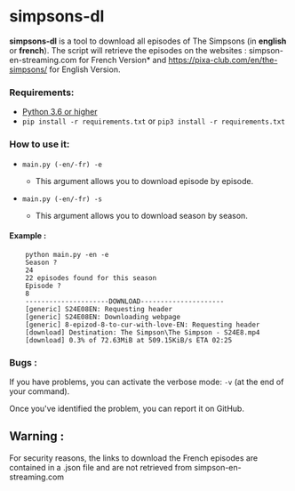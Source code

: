 # simpsons-dl

**simpsons-dl** is a tool to download all episodes of The Simpsons (in **english** or **french**). The script will retrieve the episodes on the websites : simpson-en-streaming.com for French Version* and https://pixa-club.com/en/the-simpsons/ for English Version.

### Requirements:
- [Python 3.6 or higher](https://www.python.org/downloads/)
- `pip install -r requirements.txt` or `pip3 install -r requirements.txt`

### How to use it:
- `main.py (-en/-fr) -e`
   - This argument allows you to download episode by episode. 
    
- `main.py (-en/-fr) -s`
   - This argument allows you to download season by season. 

#### Example : 
        python main.py -en -e
        Season ?
        24
        22 episodes found for this season
        Episode ?
        8
        ---------------------DOWNLOAD---------------------
        [generic] S24E08EN: Requesting header
        [generic] S24E08EN: Downloading webpage
        [generic] 8-epizod-8-to-cur-with-love-EN: Requesting header
        [download] Destination: The Simpson\The Simpson - S24E8.mp4
        [download] 0.3% of 72.63MiB at 509.15KiB/s ETA 02:25

### Bugs :

If you have problems, you can activate the verbose mode: `-v` (at the end of your command). 

Once you've identified the problem, you can report it on GitHub.

## Warning :
For security reasons, the links to download the French episodes are contained in a .json file and are not retrieved from simpson-en-streaming.com
